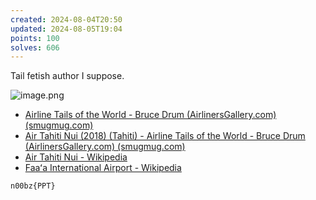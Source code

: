 ```yaml
---
created: 2024-08-04T20:50
updated: 2024-08-05T19:04
points: 100
solves: 606
---
```


Tail fetish author I suppose.

![image.png](https://res.cloudinary.com/kumonochisanaka/image/upload/v1722748459/2024/08/f37d75fd4c10999a44317516f846cb5d.png)

- [Airline Tails of the World - Bruce Drum (AirlinersGallery.com) (smugmug.com)](https://airlinersgallery.smugmug.com/Airline-Tails/Airline-Tails)
- [Air Tahiti Nui (2018) (Tahiti) - Airline Tails of the World - Bruce Drum (AirlinersGallery.com) (smugmug.com)](https://airlinersgallery.smugmug.com/Airline-Tails/Airline-Tails/i-WVJ232z/A)
- [Air Tahiti Nui - Wikipedia](https://en.wikipedia.org/wiki/Air_Tahiti_Nui)
- [Faaʻa International Airport - Wikipedia](https://en.wikipedia.org/wiki/Faa%CA%BBa_International_Airport)

```flag
n00bz{PPT}
```
